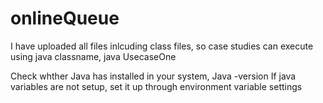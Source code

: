 # onlineQueue
I have uploaded all files inlcuding class files, so case studies can execute using java classname,
java UsecaseOne

Check whther Java has installed in your system, Java -version 
If java variables are not setup, set it up through environment variable settings 
